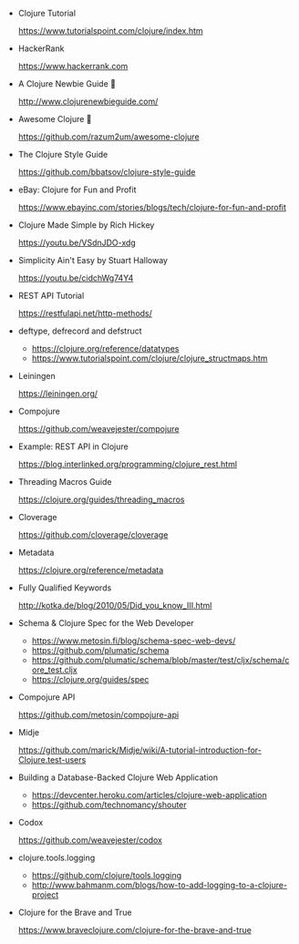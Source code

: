 - Clojure Tutorial
  
  https://www.tutorialspoint.com/clojure/index.htm

- HackerRank

  https://www.hackerrank.com

- A Clojure Newbie Guide :purple_heart:

  http://www.clojurenewbieguide.com/

- Awesome Clojure :purple_heart:

  https://github.com/razum2um/awesome-clojure

- The Clojure Style Guide

  https://github.com/bbatsov/clojure-style-guide

- eBay: Clojure for Fun and Profit

  https://www.ebayinc.com/stories/blogs/tech/clojure-for-fun-and-profit

- Clojure Made Simple by Rich Hickey
  
  https://youtu.be/VSdnJDO-xdg

- Simplicity Ain't Easy by Stuart Halloway

  https://youtu.be/cidchWg74Y4

- REST API Tutorial

  https://restfulapi.net/http-methods/

- deftype, defrecord and defstruct

  - https://clojure.org/reference/datatypes
  - https://www.tutorialspoint.com/clojure/clojure_structmaps.htm

- Leiningen

  https://leiningen.org/

- Compojure

  https://github.com/weavejester/compojure

- Example: REST API in Clojure

  https://blog.interlinked.org/programming/clojure_rest.html

- Threading Macros Guide

  https://clojure.org/guides/threading_macros

- Cloverage

  https://github.com/cloverage/cloverage

- Metadata

  https://clojure.org/reference/metadata

- Fully Qualified Keywords

  http://kotka.de/blog/2010/05/Did_you_know_III.html

- Schema & Clojure Spec for the Web Developer

  - https://www.metosin.fi/blog/schema-spec-web-devs/
  - https://github.com/plumatic/schema
  - https://github.com/plumatic/schema/blob/master/test/cljx/schema/core_test.cljx
  - https://clojure.org/guides/spec

- Compojure API

  https://github.com/metosin/compojure-api

- Midje

  https://github.com/marick/Midje/wiki/A-tutorial-introduction-for-Clojure.test-users

- Building a Database-Backed Clojure Web Application

  - https://devcenter.heroku.com/articles/clojure-web-application
  - https://github.com/technomancy/shouter

- Codox

  https://github.com/weavejester/codox

- clojure.tools.logging

  - https://github.com/clojure/tools.logging
  - http://www.bahmanm.com/blogs/how-to-add-logging-to-a-clojure-project

- Clojure for the Brave and True

  https://www.braveclojure.com/clojure-for-the-brave-and-true